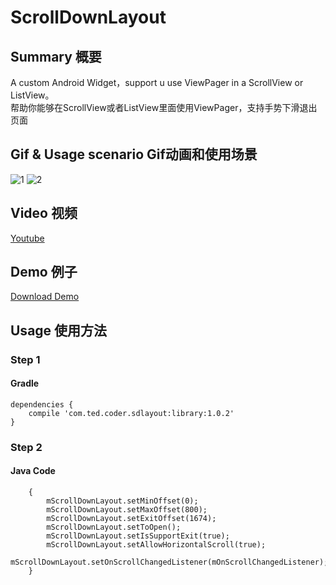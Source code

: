 # ScrollDownLayout
## Summary 概要
A custom Android Widget，support u use ViewPager in a ScrollView or ListView。  
帮助你能够在ScrollView或者ListView里面使用ViewPager，支持手势下滑退出页面

## Gif & Usage scenario Gif动画和使用场景
![1](https://github.com/xiongwei-git/ScrollDownLayout/blob/master/Art/2.gif)
![2](https://github.com/xiongwei-git/ScrollDownLayout/blob/master/Art/use.png)

## Video 视频
[Youtube](https://youtu.be/YVO7dljmwpw)

## Demo 例子
[Download Demo](https://github.com/xiongwei-git/ScrollDownLayout/blob/master/Art/app-debug.apk)

## Usage 使用方法
### Step 1
#### Gradle
```
dependencies {
    compile 'com.ted.coder.sdlayout:library:1.0.2'
}
```
### Step 2
#### Java Code
```
	{
		mScrollDownLayout.setMinOffset(0);
        mScrollDownLayout.setMaxOffset(800);
        mScrollDownLayout.setExitOffset(1674);
        mScrollDownLayout.setToOpen();
        mScrollDownLayout.setIsSupportExit(true);
        mScrollDownLayout.setAllowHorizontalScroll(true);
        mScrollDownLayout.setOnScrollChangedListener(mOnScrollChangedListener);
    }
		
```
